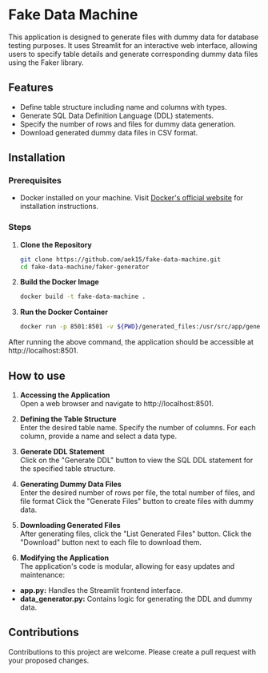 # Fake Data Machine

This application is designed to generate files with dummy data for database testing purposes. It uses Streamlit for an interactive web interface, allowing users to specify table details and generate corresponding dummy data files using the Faker library.

## Features
- Define table structure including name and columns with types.
- Generate SQL Data Definition Language (DDL) statements.
- Specify the number of rows and files for dummy data generation.
- Download generated dummy data files in CSV format.

## Installation

### Prerequisites
- Docker installed on your machine. Visit [Docker's official website](https://docs.docker.com/get-docker/) for installation instructions.

### Steps
1. **Clone the Repository**
   ```bash
   git clone https://github.com/aek15/fake-data-machine.git
   cd fake-data-machine/faker-generator
    ```

2. **Build the Docker Image**
   ```bash
   docker build -t fake-data-machine .
    ```
3. **Run the Docker Container**
   ```bash
   docker run -p 8501:8501 -v ${PWD}/generated_files:/usr/src/app/generated_files fake-data-machine
    ```

After running the above command, the application should be accessible at http://localhost:8501.

## How to use

1. **Accessing the Application**  
Open a web browser and navigate to http://localhost:8501.

2. **Defining the Table Structure**  
Enter the desired table name.
Specify the number of columns.
For each column, provide a name and select a data type.

3. **Generate DDL Statement**  
Click on the "Generate DDL" button to view the SQL DDL statement for the specified table structure.

4. **Generating Dummy Data Files**  
Enter the desired number of rows per file, the total number of files, and file format
Click the "Generate Files" button to create files with dummy data.

5. **Downloading Generated Files**  
After generating files, click the "List Generated Files" button.
Click the "Download" button next to each file to download them.

6. **Modifying the Application**  
The application's code is modular, allowing for easy updates and maintenance:

- **app.py:** Handles the Streamlit frontend interface.
- **data_generator.py:** Contains logic for generating the DDL and dummy data.

## Contributions

Contributions to this project are welcome. Please create a pull request with your proposed changes.